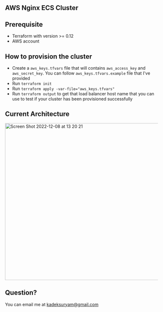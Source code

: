 ## AWS Nginx ECS Cluster

## Prerequisite
- Terraform with version >= 0.12
- AWS account

## How to provision the cluster
- Create a `aws_keys.tfvars` file that will contains `aws_access_key` and `aws_secret_key`. You can follow `aws_keys.tfvars.example` file that I've provided
- Run `terraform init`
- Run `terraform apply -var-file="aws_keys.tfvars"`
- Run `terraform output` to get that load balancer host name that you can use to test if your cluster has been provisioned successfully

## Current Architecture
<img width="519" alt="Screen Shot 2022-12-08 at 13 20 21" src="https://user-images.githubusercontent.com/21070615/206376043-8802af13-2d00-4de2-a6bd-63185da4ff5d.png">

## Question?
You can email me at kadeksuryam@gmail.com
